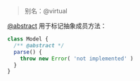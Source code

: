> 别名：@virtual

[@abstract](http://usejsdoc.org/tags-abstract.html) 用于标记抽象成员方法：

```js
class Model {
  /** @abstract */
  parse() {
    throw new Error( 'not implemented' )
  }
}
```
